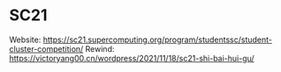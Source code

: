 # SC21

Website: https://sc21.supercomputing.org/program/studentssc/student-cluster-competition/
Rewind: https://victoryang00.cn/wordpress/2021/11/18/sc21-shi-bai-hui-gu/